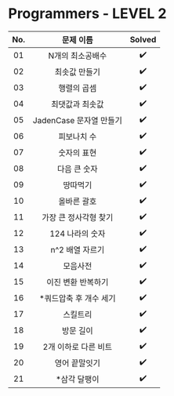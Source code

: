 # Programmers - LEVEL 2


|          No.          |        문제 이름         |        Solved         |
| :-----: | :-----: | :-----: |
| 01 | N개의 최소공배수 | ✔️ |
| 02 | 최솟값 만들기 | ✔️ |
| 03 | 행렬의 곱셈 | ✔️ |
| 04 | 최댓값과 최솟값 | ✔️ |
| 05 | JadenCase 문자열 만들기 | ✔️ |
| 06 | 피보나치 수 | ✔️ |
| 07 | 숫자의 표현 | ✔️ |
| 08 | 다음 큰 숫자 | ✔️ |
| 09 | 땅따먹기 | ✔️ |
| 10 | 올바른 괄호 | ✔️ |
| 11 | 가장 큰 정사각형 찾기 | ✔️ |
| 12 | 124 나라의 숫자 | ✔️ |
| 13 | n^2 배열 자르기 | ✔️ |
| 14 | 모음사전 | ✔️ |
| 15 | 이진 변환 반복하기 | ✔️ |
| 16 | *쿼드압축 후 개수 세기 | ✔️ |
| 17 | 스킬트리 | ✔️ |
| 18 | 방문 길이 | ✔️ |
| 19 | 2개 이하로 다른 비트 | ✔️ |
| 20 | 영어 끝말잇기 | ✔️ |
| 21 | *삼각 달팽이 | ✔️ |